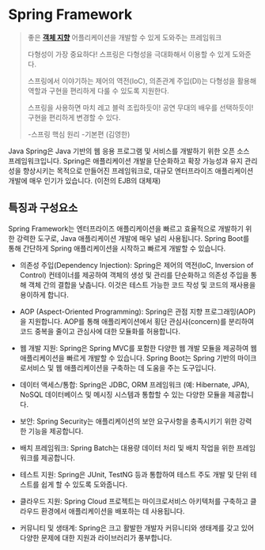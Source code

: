 # Spring Framework

> 좋은 [**객체 지향**](../architecture/oop.md) 어플리케이션을 개발할 수 있게 도와주는 프레임워크
>
> 다형성이 가장 중요하다!
> 스프링은 다형성을 극대화해서 이용할 수 있게 도와준다.
>
> 스프링에서 이야기하는 제어의 역전(IoC), 의존관계 주입(DI)는 다형성을 활용해 역할과 구현을 편리하게 다룰 수 있도록 지원한다.
>
> 스프링을 사용하면 마치 레고 블럭 조립하듯이! 공연 무대의 배우를 선택하듯이! 구현을 편리하게 변경할 수 있다.
>
>-스프링 핵심 원리 -기본편 (김영한)
>

Java Spring은 Java 기반의 웹 응용 프로그램 및 서비스를 개발하기 위한 오픈 소스 프레임워크입니다. Spring은 애플리케이션 개발을 단순화하고 확장 가능성과 유지 관리성을 향상시키는 목적으로 만들어진
프레임워크로, 대규모 엔터프라이즈 애플리케이션 개발에 매우 인기가 있습니다. (이전의 EJB의 대체재)

## 특징과 구성요소

Spring Framework는 엔터프라이즈 애플리케이션을 빠르고 효율적으로 개발하기 위한 강력한 도구로, Java 애플리케이션 개발에 매우 널리 사용됩니다. Spring Boot를 통해 간단하게 Spring
애플리케이션을 시작하고 빠르게 개발할 수 있습니다.

- 의존성 주입(Dependency Injection): Spring은 제어의 역전(IoC, Inversion of Control) 컨테이너를 제공하여 객체의 생성 및 관리를 단순화하고 의존성 주입을 통해 객체 간의
  결합을 낮춥니다. 이것은 테스트 가능한 코드 작성 및 코드의 재사용을 용이하게 합니다.

- AOP (Aspect-Oriented Programming): Spring은 관점 지향 프로그래밍(AOP)을 지원합니다. AOP를 통해 애플리케이션에서 횡단 관심사(concern)를 분리하여 코드 중복을 줄이고
  관심사에 대한 모듈화를 허용합니다.

- 웹 개발 지원: Spring은 Spring MVC를 포함한 다양한 웹 개발 모듈을 제공하여 웹 애플리케이션을 빠르게 개발할 수 있습니다. Spring Boot는 Spring 기반의 마이크로서비스 및 웹
  애플리케이션을
  구축하는 데 도움을 주는 도구입니다.

- 데이터 액세스/통합: Spring은 JDBC, ORM 프레임워크 (예: Hibernate, JPA), NoSQL 데이터베이스 및 메시징 시스템과 통합할 수 있는 다양한 모듈을 제공합니다.

- 보안: Spring Security는 애플리케이션의 보안 요구사항을 충족시키기 위한 강력한 기능을 제공합니다.

- 배치 프레임워크: Spring Batch는 대용량 데이터 처리 및 배치 작업을 위한 프레임워크를 제공합니다.

- 테스트 지원: Spring은 JUnit, TestNG 등과 통합하여 테스트 주도 개발 및 단위 테스트를 쉽게 할 수 있도록 도와줍니다.

- 클라우드 지원: Spring Cloud 프로젝트는 마이크로서비스 아키텍처를 구축하고 클라우드 환경에서 애플리케이션을 배포하는 데 사용됩니다.

- 커뮤니티 및 생태계: Spring은 크고 활발한 개발자 커뮤니티와 생태계를 갖고 있어 다양한 문제에 대한 지원과 라이브러리가 풍부합니다.